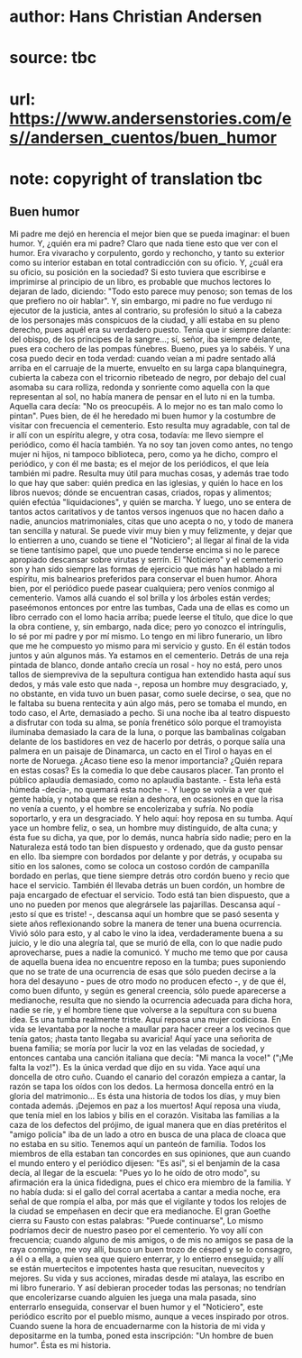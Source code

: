 # author: Hans Christian Andersen
# source: tbc
# url: https://www.andersenstories.com/es//andersen_cuentos/buen_humor
# note: copyright of translation tbc

## Buen humor 

Mi padre me dejó en herencia el mejor bien que se pueda imaginar: el
buen humor. Y, ¿quién era mi padre? Claro que nada tiene esto que ver
con el humor. Era vivaracho y corpulento, gordo y rechoncho, y tanto su
exterior como su interior estaban en total contradicción con su oficio.
Y, ¿cuál era su oficio, su posición en la sociedad? Si esto tuviera que
escribirse e imprimirse al principio de un libro, es probable que muchos
lectores lo dejaran de lado, diciendo: "Todo esto parece muy penoso;
son temas de los que prefiero no oír hablar". Y, sin embargo, mi padre
no fue verdugo ni ejecutor de la justicia, antes al contrario, su
profesión lo situó a la cabeza de los personajes más conspicuos de la
ciudad, y allí estaba en su pleno derecho, pues aquél era su verdadero
puesto. Tenía que ir siempre delante: del obispo, de los príncipes de la
sangre...; sí, señor, iba siempre delante, pues era cochero de las
pompas fúnebres.
Bueno, pues ya lo sabéis. Y una cosa puedo decir en toda verdad: cuando
veían a mi padre sentado allá arriba en el carruaje de la muerte,
envuelto en su larga capa blanquinegra, cubierta la cabeza con el
tricornio ribeteado de negro, por debajo del cual asomaba su cara
rolliza, redonda y sonriente como aquella con la que representan al sol,
no había manera de pensar en el luto ni en la tumba. Aquella cara decía:
"No os preocupéis. A lo mejor no es tan malo como lo pintan".
Pues bien, de él he heredado mi buen humor y la costumbre de visitar con
frecuencia el cementerio. Esto resulta muy agradable, con tal de ir allí
con un espíritu alegre, y otra cosa, todavía: me llevo siempre el
periódico, como él hacía también.
Ya no soy tan joven como antes, no tengo mujer ni hijos, ni tampoco
biblioteca, pero, como ya he dicho, compro el periódico, y con él me
basta; es el mejor de los periódicos, el que leía también mi padre.
Resulta muy útil para muchas cosas, y además trae todo lo que hay que
saber: quién predica en las iglesias, y quién lo hace en los libros
nuevos; dónde se encuentran casas, criados, ropas y alimentos; quién
efectúa "liquidaciones", y quién se marcha. Y luego, uno se entera de
tantos actos caritativos y de tantos versos ingenuos que no hacen daño a
nadie, anuncios matrimoniales, citas que uno acepta o no, y todo de
manera tan sencilla y natural. Se puede vivir muy bien y muy felizmente,
y dejar que lo entierren a uno, cuando se tiene el "Noticiero"; al
llegar al final de la vida se tiene tantísimo papel, que uno puede
tenderse encima si no le parece apropiado descansar sobre virutas y
serrín.
El "Noticiero" y el cementerio son y han sido siempre las formas de
ejercicio que más han hablado a mi espíritu, mis balnearios preferidos
para conservar el buen humor.
Ahora bien, por el periódico puede pasear cualquiera; pero veníos
conmigo al cementerio. Vamos allá cuando el sol brilla y los árboles
están verdes; paseémonos entonces por entre las tumbas, Cada una de
ellas es como un libro cerrado con el lomo hacia arriba; puede leerse el
título, que dice lo que la obra contiene, y, sin embargo, nada dice;
pero yo conozco el intríngulis, lo sé por mi padre y por mí mismo. Lo
tengo en mi libro funerario, un libro que me he compuesto yo mismo para
mi servicio y gusto. En él están todos juntos y aún algunos más.
Ya estamos en el cementerio.
Detrás de una reja pintada de blanco, donde antaño crecía un rosal - hoy
no está, pero unos tallos de siempreviva de la sepultura contigua han
extendido hasta aquí sus dedos, y más vale esto que nada -, reposa un
hombre muy desgraciado, y, no obstante, en vida tuvo un buen pasar, como
suele decirse, o sea, que no le faltaba su buena rentecita y aún algo
más, pero se tomaba el mundo, en todo caso, el Arte, demasiado a pecho.
Si una noche iba al teatro dispuesto a disfrutar con toda su alma, se
ponía frenético sólo porque el tramoyista iluminaba demasiado la cara de
la luna, o porque las bambalinas colgaban delante de los bastidores en
vez de hacerlo por detrás, o porque salía una palmera en un paisaje de
Dinamarca, un cacto en el Tirol o hayas en el norte de Noruega. ¿Acaso
tiene eso la menor importancia? ¿Quién repara en estas cosas? Es la
comedia lo que debe causaros placer. Tan pronto el público aplaudía
demasiado, como no aplaudía bastante. - Esta leña está húmeda -decía-,
no quemará esta noche -. Y luego se volvía a ver qué gente había, y
notaba que se reían a deshora, en ocasiones en que la risa no venía a
cuento, y el hombre se encolerizaba y sufría. No podía soportarlo, y era
un desgraciado. Y helo aquí: hoy reposa en su tumba.
Aquí yace un hombre feliz, o sea, un hombre muy distinguido, de alta
cuna; y ésta fue su dicha, ya que, por lo demás, nunca habría sido
nadie; pero en la Naturaleza está todo tan bien dispuesto y ordenado,
que da gusto pensar en ello. Iba siempre con bordados por delante y por
detrás, y ocupaba su sitio en los salones, como se coloca un costoso
cordón de campanilla bordado en perlas, que tiene siempre detrás otro
cordón bueno y recio que hace el servicio. También él llevaba detrás un
buen cordón, un hombre de paja encargado de efectuar el servicio. Todo
está tan bien dispuesto, que a uno no pueden por menos que alegrársele
las pajarillas.
Descansa aquí - ¡esto sí que es triste! -, descansa aquí un hombre que
se pasó sesenta y siete años reflexionando sobre la manera de tener una
buena ocurrencia. Vivió sólo para esto, y al cabo le vino la idea,
verdaderamente buena a su juicio, y le dio una alegría tal, que se murió
de ella, con lo que nadie pudo aprovecharse, pues a nadie la comunicó. Y
mucho me temo que por causa de aquella buena idea no encuentre reposo en
la tumba; pues suponiendo que no se trate de una ocurrencia de esas que
sólo pueden decirse a la hora del desayuno - pues de otro modo no
producen efecto -, y de que él, como buen difunto, y según es general
creencia, sólo puede aparecerse a medianoche, resulta que no siendo la
ocurrencia adecuada para dicha hora, nadie se ríe, y el hombre tiene que
volverse a la sepultura con su buena idea. Es una tumba realmente
triste.
Aquí reposa una mujer codiciosa. En vida se levantaba por la noche a
maullar para hacer creer a los vecinos que tenía gatos; ¡hasta tanto
llegaba su avaricia!
Aquí yace una señorita de buena familia; se moría por lucir la voz en
las veladas de sociedad, y entonces cantaba una canción italiana que
decía: "Mi manca la voce!" ("¡Me falta la voz!"). Es la única verdad
que dijo en su vida.
Yace aquí una doncella de otro cuño. Cuando el canario del corazón
empieza a cantar, la razón se tapa los oídos con los dedos. La hermosa
doncella entró en la gloria del matrimonio... Es ésta una historia de
todos los días, y muy bien contada además. ¡Dejemos en paz a los
muertos!
Aquí reposa una viuda, que tenía miel en los labios y bilis en el
corazón. Visitaba las familias a la caza de los defectos del prójimo, de
igual manera que en días pretéritos el "amigo policía" iba de un lado
a otro en busca de una placa de cloaca que no estaba en su sitio.
Tenemos aquí un panteón de familia. Todos los miembros de ella estaban
tan concordes en sus opiniones, que aun cuando el mundo entero y el
periódico dijesen: "Es así", si el benjamín de la casa decía, al
llegar de la escuela: "Pues yo lo he oído de otro modo", su afirmación
era la única fidedigna, pues el chico era miembro de la familia. Y no
había duda: si el gallo del corral acertaba a cantar a media noche, era
señal de que rompía el alba, por más que el vigilante y todos los
relojes de la ciudad se empeñasen en decir que era medianoche.
El gran Goethe cierra su Fausto con estas palabras: "Puede
continuarse", Lo mismo podríamos decir de nuestro paseo por el
cementerio. Yo voy allí con frecuencia; cuando alguno de mis amigos, o
de mis no amigos se pasa de la raya conmigo, me voy allí, busco un buen
trozo de césped y se lo consagro, a él o a ella, a quien sea que quiero
enterrar, y lo entierro enseguida; y allí se están muertecitos e
impotentes hasta que resucitan, nuevecitos y mejores. Su vida y sus
acciones, miradas desde mi atalaya, las escribo en mi libro funerario. Y
así debieran proceder todas las personas; no tendrían que encolerizarse
cuando alguien les juega una mala pasada, sino enterrarlo enseguida,
conservar el buen humor y el "Noticiero", este periódico escrito por
el pueblo mismo, aunque a veces inspirado por otros.
Cuando suene la hora de encuadernarme con la historia de mi vida y
depositarme en la tumba, poned esta inscripción: "Un hombre de buen
humor".
Ésta es mi historia.
